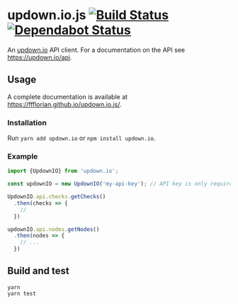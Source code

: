 # updown.io.js [![Build Status](https://api.travis-ci.org/ffflorian/updown.io.js.svg?branch=master)](https://travis-ci.org/ffflorian/updown.io.js/) [![Dependabot Status](https://api.dependabot.com/badges/status?host=github&repo=ffflorian/updown.io.js)](https://dependabot.com)

An [updown.io](https://updown.io) API client. For a documentation on the API see https://updown.io/api.

## Usage

A complete documentation is available at https://ffflorian.github.io/updown.io.js/.

### Installation

Run `yarn add updown.io` or `npm install updown.io`.

### Example

```ts
import {UpdownIO} from 'updown.io';

const updownIO = new UpdownIO('my-api-key'); // API key is only required for checks API

UpdownIO.api.checks.getChecks()
  .then(checks => {
    //
  })

updownIO.api.nodes.getNodes()
  .then(nodes => {
    // ...
  })
```

## Build and test

```
yarn
yarn test
```
